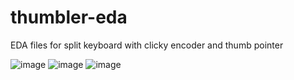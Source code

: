 # thumbler-eda
EDA files for split keyboard with clicky encoder and thumb pointer

![image](https://user-images.githubusercontent.com/89292/152871292-5945b109-70f2-4f68-84a1-1edab84a5a9f.png)
![image](https://user-images.githubusercontent.com/89292/152871641-8b5ab78a-5980-4982-8d74-80d3cb87b410.png)
![image](https://user-images.githubusercontent.com/89292/153323907-55ab04d9-a0f5-4c3e-8ca9-34a01a455027.png)

